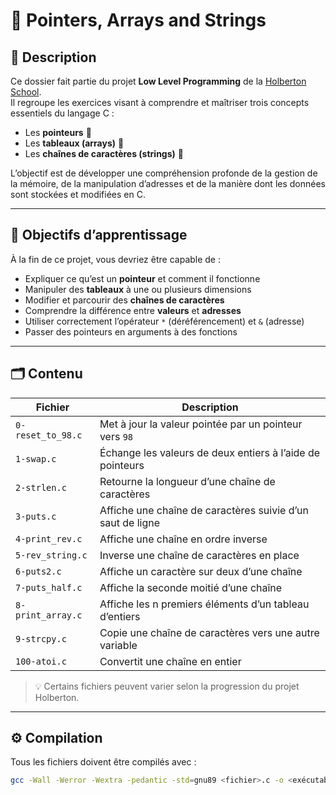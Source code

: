 # 🔢 Pointers, Arrays and Strings

## 📘 Description

Ce dossier fait partie du projet **Low Level Programming** de la [Holberton School](https://www.holbertonschool.com/).  
Il regroupe les exercices visant à comprendre et maîtriser trois concepts essentiels du langage C :

- Les **pointeurs** 🧭  
- Les **tableaux (arrays)** 🧮  
- Les **chaînes de caractères (strings)** 💬  

L’objectif est de développer une compréhension profonde de la gestion de la mémoire, de la manipulation d’adresses et de la manière dont les données sont stockées et modifiées en C.

---

## 🧠 Objectifs d’apprentissage

À la fin de ce projet, vous devriez être capable de :
- Expliquer ce qu’est un **pointeur** et comment il fonctionne  
- Manipuler des **tableaux** à une ou plusieurs dimensions  
- Modifier et parcourir des **chaînes de caractères**  
- Comprendre la différence entre **valeurs** et **adresses**  
- Utiliser correctement l’opérateur `*` (déréférencement) et `&` (adresse)  
- Passer des pointeurs en arguments à des fonctions  

---

## 🗂️ Contenu

| Fichier | Description |
|----------|-------------|
| `0-reset_to_98.c` | Met à jour la valeur pointée par un pointeur vers `98` |
| `1-swap.c` | Échange les valeurs de deux entiers à l’aide de pointeurs |
| `2-strlen.c` | Retourne la longueur d’une chaîne de caractères |
| `3-puts.c` | Affiche une chaîne de caractères suivie d’un saut de ligne |
| `4-print_rev.c` | Affiche une chaîne en ordre inverse |
| `5-rev_string.c` | Inverse une chaîne de caractères en place |
| `6-puts2.c` | Affiche un caractère sur deux d’une chaîne |
| `7-puts_half.c` | Affiche la seconde moitié d’une chaîne |
| `8-print_array.c` | Affiche les n premiers éléments d’un tableau d’entiers |
| `9-strcpy.c` | Copie une chaîne de caractères vers une autre variable |
| `100-atoi.c` | Convertit une chaîne en entier |

> 💡 Certains fichiers peuvent varier selon la progression du projet Holberton.

---

## ⚙️ Compilation

Tous les fichiers doivent être compilés avec :

```bash
gcc -Wall -Werror -Wextra -pedantic -std=gnu89 <fichier>.c -o <exécutable>
